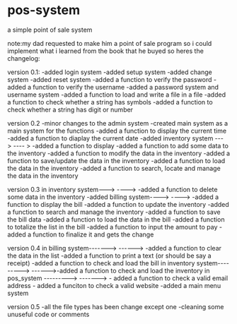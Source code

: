# pos-system
a simple point of sale system

note:my dad requested to make him a point of sale program so i could implement what i learned from the book that he buyed so heres the
changelog:

version 0.1:
-added login system
-added setup system
-added change system
-added reset system
-added  a function to verify the password
-added a function to verify the username
-added a password system and username system
-added a function to load and write a file in a file
-added a function to check whether a string has symbols
-added a function to check whether a string has digit or number

version 0.2 
-minor changes to the admin system
-created main system as a main system for the functions
-added a function to display the current time
-added a function to diaplay the current date
-added inventory system --->
---- > -added a function to display
       -added a function to add some data to the inventory
       -added a function to modify the data in the inventory
       -added a function to save/update the data in the inventory
       -added a function to load the data in the inventory
       -added a function to search, locate and manage the data in the inventory
       
version 0.3
in inventory system--->
----> -added a function to delete some data in the inventory
-added billing system---->
----> -added a function to display the bill
      -added a function to update the inventory 
      -added a function to search and manage the inventory
      -added a function to save the bill data
      -added a function to load the data in the bill
      -added a function to totalize the list in the bill
      -added a function to input the amount to pay
      -added a function to finalize it and gets the change
      
version 0.4 
in billing system------->
------> -added a function to clear the data in the list
        -added a function to print a text (or should be say a receipt)
        -added a function to check and load the bill
in inventory system--------->
------>-added a function to check and load the inventory
in pos_system --------->
-------> - added a function to check a valid email address
         - added a funciton to check a valid website
-added a main menu system

version 0.5
-all the file types has been change except one
-cleaning some unuseful code or comments

